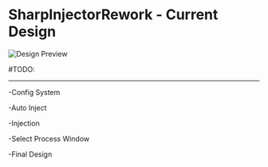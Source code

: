 # SharpInjectorRework - Current Design

![Design Preview](https://i.imgur.com/YWxYzmi.png)

#TODO:
________

-Config System

-Auto Inject

-Injection

-Select Process Window

-Final Design
